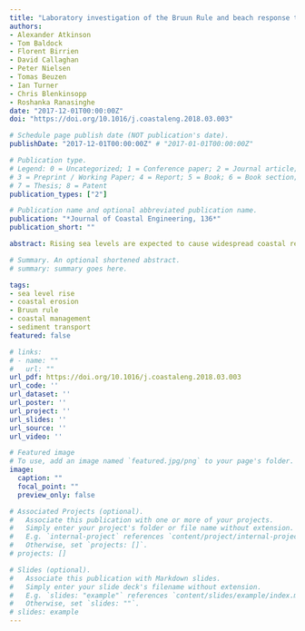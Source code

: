 ```yaml
---
title: "Laboratory investigation of the Bruun Rule and beach response to sea level rise"
authors:
- Alexander Atkinson
- Tom Baldock
- Florent Birrien
- David Callaghan
- Peter Nielsen
- Tomas Beuzen
- Ian Turner
- Chris Blenkinsopp
- Roshanka Ranasinghe
date: "2017-12-01T00:00:00Z"
doi: "https://doi.org/10.1016/j.coastaleng.2018.03.003"

# Schedule page publish date (NOT publication's date).
publishDate: "2017-12-01T00:00:00Z" # "2017-01-01T00:00:00Z"

# Publication type.
# Legend: 0 = Uncategorized; 1 = Conference paper; 2 = Journal article;
# 3 = Preprint / Working Paper; 4 = Report; 5 = Book; 6 = Book section;
# 7 = Thesis; 8 = Patent
publication_types: ["2"]

# Publication name and optional abbreviated publication name.
publication: "*Journal of Coastal Engineering, 136*"
publication_short: ""

abstract: Rising sea levels are expected to cause widespread coastal recession over the course of the next century. In this work, new insight into the response of sandy beaches to sea level rise is obtained through a series of compre- hensive experiments using monochromatic and random waves in medium scale laboratory wave flumes. Beach profile development from initially planar profiles, and a 2/3 power law profile, exposed to wave conditions that formed barred or bermed profiles and subsequent profile evolution following rises in water level and the same wave conditions are presented. Experiments assess profile response to a step-change in water level as well as the influence of sediment deposition above the still water level (e.g. overwash). A continuity based profile translation model (PTM) is applied to both idealised and measured shoreface profiles, and is used to predict overwash and deposition volumes above the shoreline. Quantitative agreement with the Bruun Rule (and variants of it) is found for measured shoreline recession for both barred and bermed beach profiles. There is some variability between the profiles at equilibrium at the two different water levels. Under these idealised conditions, deviations between the original Bruun Rule, the modification by Rosati et al. (2013) and the PTM model predictions are of the order of 15% and all these model predictions are within 30% of the observed shoreline recession. Measurements of the recession of individual contour responses, such as the shoreline, may be subject to local profile variability; therefore, a measure of the mean recession of the profile is also obtained by averaging the recession of discrete contours throughout the active profile. The mean recession only requires conservation of volume, not conser- vation of profile shape, to be consistent with the Bruun Rule concept, and is found to be in better agreement with all three model predictions than the recession measured at the shoreline.

# Summary. An optional shortened abstract.
# summary: summary goes here.

tags:
- sea level rise
- coastal erosion
- Bruun rule
- coastal management
- sediment transport
featured: false

# links:
# - name: ""
#   url: ""
url_pdf: https://doi.org/10.1016/j.coastaleng.2018.03.003
url_code: ''
url_dataset: ''
url_poster: ''
url_project: ''
url_slides: ''
url_source: ''
url_video: ''

# Featured image
# To use, add an image named `featured.jpg/png` to your page's folder.
image:
  caption: ""
  focal_point: ""
  preview_only: false

# Associated Projects (optional).
#   Associate this publication with one or more of your projects.
#   Simply enter your project's folder or file name without extension.
#   E.g. `internal-project` references `content/project/internal-project/index.md`.
#   Otherwise, set `projects: []`.
# projects: []

# Slides (optional).
#   Associate this publication with Markdown slides.
#   Simply enter your slide deck's filename without extension.
#   E.g. `slides: "example"` references `content/slides/example/index.md`.
#   Otherwise, set `slides: ""`.
# slides: example
---
```

<!-- {{% alert note %}}
Click the *Cite* button above to demo the feature to enable visitors to import publication metadata into their reference management software.
{{% /alert %}}

{{% alert note %}}
Click the *Slides* button above to demo Academic's Markdown slides feature.
{{% /alert %}}

# Supplementary notes can be added here, including [code and math](https://sourcethemes.com/academic/docs/writing-markdown-latex/). -->
